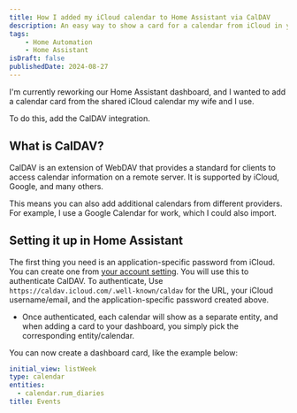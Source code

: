 ```yaml
---
title: How I added my iCloud calendar to Home Assistant via CalDAV
description: An easy way to show a card for a calendar from iCloud in your Home Assistant dashboard. Perfect for shared calendars, work calendars, or reminders.
tags:
    - Home Automation
    - Home Assistant
isDraft: false
publishedDate: 2024-08-27
---
```

I'm currently reworking our Home Assistant dashboard, and I wanted to add a calendar card from the shared iCloud calendar my wife and I use.

To do this, add the CalDAV integration. 

## What is CalDAV?
CalDAV is an extension of WebDAV that provides a standard for clients to access calendar information on a remote server. It is supported by iCloud, Google, and many others. 

This means you can also add additional calendars from different providers. For example, I use a Google Calendar for work, which I could also import. 

## Setting it up in Home Assistant
The first thing you need is an application-specific password from iCloud. You can create one from [your account setting](https://appleid.apple.com/account/manage). You will use this to authenticate CalDAV.
To authenticate, Use `https://caldav.icloud.com/.well-known/caldav` for the URL, your iCloud username/email, and the application-specific password created above.
- Once authenticated, each calendar will show as a separate entity, and when adding a card to your dashboard, you simply pick the corresponding entity/calendar. 

You can now create a dashboard card, like the example below:

```yaml
initial_view: listWeek
type: calendar
entities:
  - calendar.rum_diaries
title: Events
```
